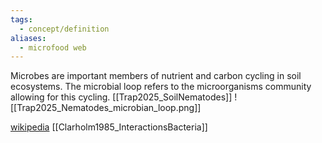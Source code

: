 ```yaml
---
tags:
  - concept/definition
aliases:
  - microfood web
---
```

Microbes are important members of nutrient and carbon cycling in soil ecosystems. 
The microbial loop refers to the microorganisms community allowing for this cycling. 
[[Trap2025_SoilNematodes]]
![[Trap2025_Nematodes_microbian_loop.png]]

[wikipedia](https://en.wikipedia.org/wiki/Microbial_loop) [[Clarholm1985_InteractionsBacteria]]